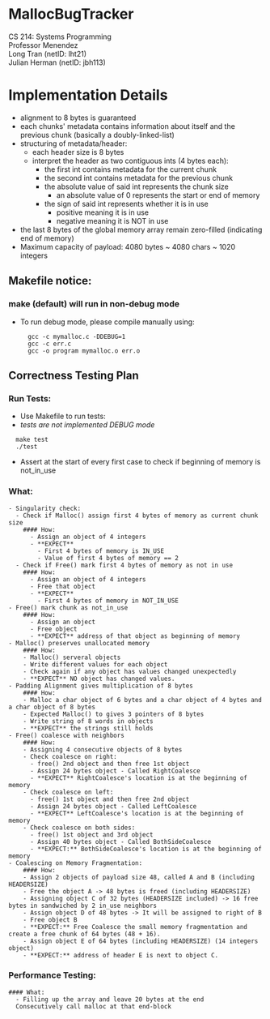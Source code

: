 # MallocBugTracker
CS 214: Systems Programming  
Professor Menendez  
Long Tran (netID: lht21)  
Julian Herman (netID: jbh113)  

# Implementation Details

- alignment to 8 bytes is guaranteed
- each chunks' metadata contains information about itself and the previous chunk (basically a doubly-linked-list)
- structuring of metadata/header:
  - each header size is 8 bytes
  - interpret the header as two contiguous ints (4 bytes each):
    - the first int contains metadata for the current chunk
    - the second int contains metadata for the previous chunk
    - the absolute value of said int represents the chunk size
      - an absolute value of 0 represents the start or end of memory
    - the sign of said int represents whether it is in use  
      - positive meaning it is in use
      - negative meaning it is NOT in use
- the last 8 bytes of the global memory array remain zero-filled (indicating end of memory)
- Maximum capacity of payload: 4080 bytes ~ 4080 chars ~ 1020 integers

## Makefile notice:
  ### make (default) will run in non-debug mode
  - To run debug mode, please compile manually using:
      ```
        gcc -c mymalloc.c -DDEBUG=1
        gcc -c err.c
        gcc -o program mymalloc.o err.o
      ```

## Correctness Testing Plan
  ### Run Tests:
  - Use Makefile to run tests:
  - *tests are not implemented DEBUG mode*
  ```
    make test
    ./test
  ```

  - Assert at the start of every first case to check if beginning of memory is not_in_use


  ### What:
    - Singularity check:
      - Check if Malloc() assign first 4 bytes of memory as current chunk size
        #### How:
          - Assign an object of 4 integers
          - **EXPECT** 
            - First 4 bytes of memory is IN_USE
            - Value of first 4 bytes of memory == 2
      - Check if Free() mark first 4 bytes of memory as not in use
        #### How: 
          - Assign an object of 4 integers
          - Free that object
          - **EXPECT**
            - First 4 bytes of memory in NOT_IN_USE
    - Free() mark chunk as not_in_use
        #### How:
          - Assign an object
          - Free object
          - **EXPECT** address of that object as beginning of memory
    - Malloc() preserves unallocated memory
        #### How:
        - Malloc() serveral objects
        - Write different values for each object
        - Check again if any object has values changed unexpectedly
        - **EXPECT** NO object has changed values.
    - Padding Alignment gives multiplication of 8 bytes
        #### How:
        - Malloc a char object of 6 bytes and a char object of 4 bytes and a char object of 8 bytes
        - Expected Malloc() to gives 3 pointers of 8 bytes
        - Write string of 8 words in objects
        - **EXPECT** the strings still holds
    - Free() coalesce with neighbors
        #### How:
        - Assigning 4 consecutive objects of 8 bytes
        - Check coalesce on right:
          - free() 2nd object and then free 1st object
          - Assign 24 bytes object - Called RightCoalesce
          - **EXPECT** RightCoalesce's location is at the beginning of memory
        - Check coalesce on left:
          - free() 1st object and then free 2nd object
          - Assign 24 bytes object - Called LeftCoalesce
          - **EXPECT** LeftCoalesce's location is at the beginning of memory 
        - Check coalesce on both sides:
          - free() 1st object and 3rd object
          - Assign 40 bytes object - Called BothSideCoalesce
          - **EXPECT:** BothSideCoalesce's location is at the beginning of memory  
    - Coalescing on Memory Fragmentation:
        #### How:
        - Assign 2 objects of payload size 48, called A and B (including HEADERSIZE) 
        - Free the object A -> 48 bytes is freed (including HEADERSIZE)
        - Assigning object C of 32 bytes (HEADERSIZE included) -> 16 free bytes in sandwiched by 2 in_use neighbors
        - Assign object D of 48 bytes -> It will be assigned to right of B
        - Free object B 
        - **EXPECT:** Free Coalesce the small memory fragmentation and create a free chunk of 64 bytes (48 + 16).
        - Assign object E of 64 bytes (including HEADERSIZE) (14 integers object)
        - **EXPECT:** address of header E is next to object C.

  ### Performance Testing: 
    #### What:  
      - Filling up the array and leave 20 bytes at the end
      Consecutively call malloc at that end-block
